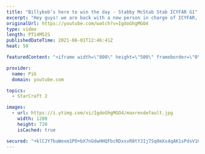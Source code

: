 ```yaml
---
title: "Billybob’s here to win the day - Stabby McStab Stab ICYFAR G1"
excerpt: "Hey guys! we are back with a new person in charge of ICYFAR, yes this means that the email for submissions HAS CHANGED!  In this week’s episode of I Cast Your Freakin Awesome Replays (ICYFAR) players sent in their replays where they were limited to a maximum of 40 workers!  CURRENT ICYFAR CHALLENGE:"
originalUrl: https://youtube.com/watch?v=IgdoGhgMGO4
type: video
length: PT14M52S
publishedDateTime: 2021-06-01T12:46:41Z
heat: 50

featuredContent: "<iframe width=\"800\" height=\"500\" frameborder=\"0\" src=\"https://www.youtube.com/embed/IgdoGhgMGO4\" allow=\"accelerometer; autoplay; encrypted-media; gyroscope; picture-in-picture\" allowfullscreen></iframe>"

provider:
  name: PiG
  domain: youtube.com

topics:
  - StarCraft 2

images:
  - url: https://i.ytimg.com/vi/IgdoGhgMGO4/maxresdefault.jpg
    width: 1280
    height: 720
    isCached: true

secured: "+klCJY7buWexm1PO+bX7nGdwHHQFbcRDxxvR8tYJIj7Sq0mXx4qAK1sPdsV10lz6lhtUwun3eRbvwDY+dYDhU6zq9uCBNOOxGyO/N4QpVk29VZzgH1D9uU/X7FQN1cIAjGpn30VRfwPHlZD0HcLk+9YUifhOXygXWuqPgwkmeyCUgCCGwO8DQ5YS5a9YuHWkeoajs5cWFxCrPeuvPPuAVl6kLaZv4l9brIC2XjIXpwPAG2PpFWOAp6Rqy0vaPcCvODG4VSAnXMGHum0kuWTrAIm13AGxEOEQPY56rsf7uz7fvGkzhCtLwKrZl3hc9rUCIVsTQ0jOBwkfgG2NArrw5w/Gg9yWVTWDxOjiEA9+855s//CQd8a6d+OLK8xLXMtLzn7V52acBriwoaoECEnyV+F4O2XY4y/x7j2YZMV2n7o=;VogISL37rf0Wnw4VhLYIjg=="
---
```


